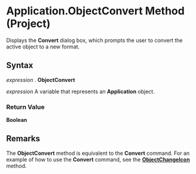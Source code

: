
# Application.ObjectConvert Method (Project)

Displays the  **Convert** dialog box, which prompts the user to convert the active object to a new format.


## Syntax

 _expression_ . **ObjectConvert**

 _expression_ A variable that represents an **Application** object.


### Return Value

 **Boolean**


## Remarks

The  **ObjectConvert** method is equivalent to the **Convert** command. For an example of how to use the **Convert** command, see the **[ObjectChangeIcon](8153748e-9b46-5d57-eaaf-0f09564c55e4.md)** method.

